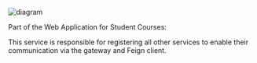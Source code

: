 ![diagram](https://github.com/user-attachments/assets/e8c14d45-fb26-42c7-ba13-04fa587c59a9)

Part of the Web Application for Student Courses:

This service is responsible for registering all other services to enable their communication via the gateway and Feign client.
